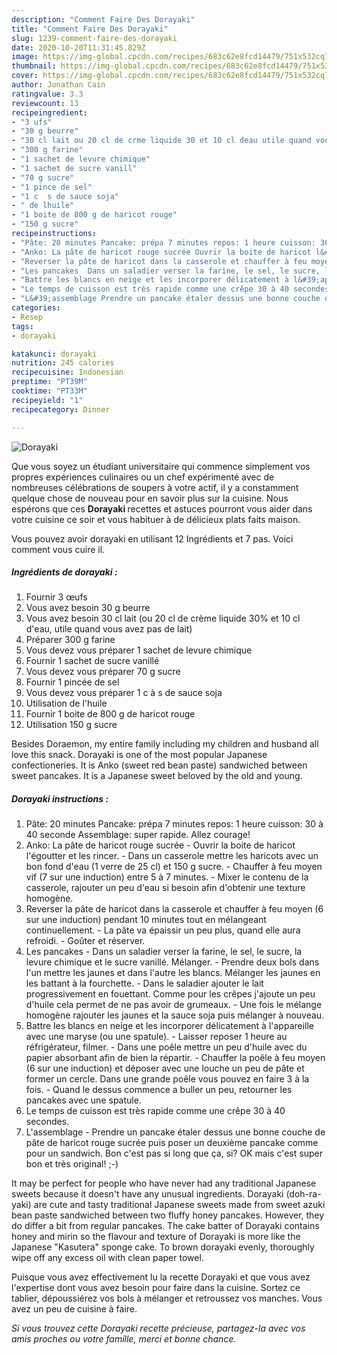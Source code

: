 ```yaml
---
description: "Comment Faire Des Dorayaki"
title: "Comment Faire Des Dorayaki"
slug: 1239-comment-faire-des-dorayaki
date: 2020-10-20T11:31:45.829Z
image: https://img-global.cpcdn.com/recipes/683c62e8fcd14479/751x532cq70/dorayaki-photo-principale-de-la-recette.jpg
thumbnail: https://img-global.cpcdn.com/recipes/683c62e8fcd14479/751x532cq70/dorayaki-photo-principale-de-la-recette.jpg
cover: https://img-global.cpcdn.com/recipes/683c62e8fcd14479/751x532cq70/dorayaki-photo-principale-de-la-recette.jpg
author: Jonathan Cain
ratingvalue: 3.3
reviewcount: 13
recipeingredient:
- "3 ufs"
- "30 g beurre"
- "30 cl lait ou 20 cl de crme liquide 30 et 10 cl deau utile quand vous avez pas de lait"
- "300 g farine"
- "1 sachet de levure chimique"
- "1 sachet de sucre vanill"
- "70 g sucre"
- "1 pince de sel"
- "1 c  s de sauce soja"
- " de lhuile"
- "1 boite de 800 g de haricot rouge"
- "150 g sucre"
recipeinstructions:
- "Pâte: 20 minutes Pancake: prépa 7 minutes repos: 1 heure cuisson: 30 à 40 seconde Assemblage: super rapide. Allez courage!"
- "Anko: La pâte de haricot rouge sucrée Ouvrir la boite de haricot l&#39;égoutter et les rincer.  Dans un casserole mettre les haricots avec un bon fond d&#39;eau (1 verre de 25 cl) et 150 g sucre.  Chauffer à feu moyen vif (7 sur une induction) entre 5 à 7 minutes.  Mixer le contenu de la casserole, rajouter un peu d&#39;eau si besoin afin d&#39;obtenir une texture homogène."
- "Reverser la pâte de haricot dans la casserole et chauffer à feu moyen (6 sur une induction) pendant 10 minutes tout en mélangeant continuellement.  La pâte va épaissir un peu plus, quand elle aura refroidi.  Goûter et réserver."
- "Les pancakes  Dans un saladier verser la farine, le sel, le sucre, la levure chimique et le sucre vanillé. Mélanger. Prendre deux bols dans l&#39;un mettre les jaunes et dans l&#39;autre les blancs. Mélanger les jaunes en les battant à la fourchette. Dans le saladier ajouter le lait progressivement en fouettant. Comme pour les crêpes j&#39;ajoute un peu d&#39;huile cela permet de ne pas avoir de grumeaux. Une fois le mélange homogène rajouter les jaunes et la sauce soja puis mélanger à nouveau."
- "Battre les blancs en neige et les incorporer délicatement à l&#39;appareille avec une maryse (ou une spatule). Laisser reposer 1 heure au réfrigérateur, filmer. Dans une poêle mettre un peu d&#39;huile avec du papier absorbant afin de bien la répartir. Chauffer la poêle à feu moyen (6 sur une induction) et déposer avec une louche un peu de pâte et former un cercle. Dans une grande poêle vous pouvez en faire 3 à la fois. Quand le dessus commence a buller un peu, retourner les pancakes avec une spatule."
- "Le temps de cuisson est très rapide comme une crêpe 30 à 40 secondes."
- "L&#39;assemblage Prendre un pancake étaler dessus une bonne couche de pâte de haricot rouge sucrée puis poser un deuxième pancake comme pour un sandwich. Bon c&#39;est pas si long que ça, si? OK mais c&#39;est super bon et très original! ;-)"
categories:
- Resep
tags:
- dorayaki

katakunci: dorayaki 
nutrition: 245 calories
recipecuisine: Indonesian
preptime: "PT39M"
cooktime: "PT33M"
recipeyield: "1"
recipecategory: Dinner

---
```



![Dorayaki](https://img-global.cpcdn.com/recipes/683c62e8fcd14479/751x532cq70/dorayaki-photo-principale-de-la-recette.jpg)

Que vous soyez un étudiant universitaire qui commence simplement vos propres expériences culinaires ou un chef expérimenté avec de nombreuses célébrations de soupers à votre actif, il y a constamment quelque chose de nouveau pour en savoir plus sur la cuisine. Nous espérons que ces <strong> Dorayaki </strong> recettes et astuces pourront vous aider dans votre cuisine ce soir et vous habituer à de délicieux plats faits maison.

<!--inarticleads1-->

Vous pouvez avoir dorayaki en utilisant 12 Ingrédients et 7 pas. Voici comment vous cuire il.

##### Ingrédients de dorayaki :

1. Fournir 3 œufs
1. Vous avez besoin 30 g beurre
1. Vous avez besoin 30 cl lait (ou 20 cl de crème liquide 30% et 10 cl d&#39;eau, utile quand vous avez pas de lait)
1. Préparer 300 g farine
1. Vous devez vous préparer 1 sachet de levure chimique
1. Fournir 1 sachet de sucre vanillé
1. Vous devez vous préparer 70 g sucre
1. Fournir 1 pincée de sel
1. Vous devez vous préparer 1 c à s de sauce soja
1. Utilisation  de l&#39;huile
1. Fournir 1 boite de 800 g de haricot rouge
1. Utilisation 150 g sucre


Besides Doraemon, my entire family including my children and husband all love this snack. Dorayaki is one of the most popular Japanese confectioneries. It is Anko (sweet red bean paste) sandwiched between sweet pancakes. It is a Japanese sweet beloved by the old and young. 

<!--inarticleads2-->

##### Dorayaki instructions :

1. Pâte: 20 minutes Pancake: prépa 7 minutes repos: 1 heure cuisson: 30 à 40 seconde Assemblage: super rapide. Allez courage!
1. Anko: La pâte de haricot rouge sucrée - Ouvrir la boite de haricot l&#39;égoutter et les rincer.  - Dans un casserole mettre les haricots avec un bon fond d&#39;eau (1 verre de 25 cl) et 150 g sucre.  - Chauffer à feu moyen vif (7 sur une induction) entre 5 à 7 minutes.  - Mixer le contenu de la casserole, rajouter un peu d&#39;eau si besoin afin d&#39;obtenir une texture homogène.
1. Reverser la pâte de haricot dans la casserole et chauffer à feu moyen (6 sur une induction) pendant 10 minutes tout en mélangeant continuellement.  - La pâte va épaissir un peu plus, quand elle aura refroidi.  - Goûter et réserver.
1. Les pancakes  - Dans un saladier verser la farine, le sel, le sucre, la levure chimique et le sucre vanillé. Mélanger. - Prendre deux bols dans l&#39;un mettre les jaunes et dans l&#39;autre les blancs. Mélanger les jaunes en les battant à la fourchette. - Dans le saladier ajouter le lait progressivement en fouettant. Comme pour les crêpes j&#39;ajoute un peu d&#39;huile cela permet de ne pas avoir de grumeaux. - Une fois le mélange homogène rajouter les jaunes et la sauce soja puis mélanger à nouveau.
1. Battre les blancs en neige et les incorporer délicatement à l&#39;appareille avec une maryse (ou une spatule). - Laisser reposer 1 heure au réfrigérateur, filmer. - Dans une poêle mettre un peu d&#39;huile avec du papier absorbant afin de bien la répartir. - Chauffer la poêle à feu moyen (6 sur une induction) et déposer avec une louche un peu de pâte et former un cercle. Dans une grande poêle vous pouvez en faire 3 à la fois. - Quand le dessus commence a buller un peu, retourner les pancakes avec une spatule.
1. Le temps de cuisson est très rapide comme une crêpe 30 à 40 secondes.
1. L&#39;assemblage - Prendre un pancake étaler dessus une bonne couche de pâte de haricot rouge sucrée puis poser un deuxième pancake comme pour un sandwich. Bon c&#39;est pas si long que ça, si? OK mais c&#39;est super bon et très original! ;-)


It may be perfect for people who have never had any traditional Japanese sweets because it doesn&#39;t have any unusual ingredients. Dorayaki (doh-ra-yaki) are cute and tasty traditional Japanese sweets made from sweet azuki bean paste sandwiched between two fluffy honey pancakes. However, they do differ a bit from regular pancakes. The cake batter of Dorayaki contains honey and mirin so the flavour and texture of Dorayaki is more like the Japanese &#34;Kasutera&#34; sponge cake. To brown dorayaki evenly, thoroughly wipe off any excess oil with clean paper towel. 

<!--inarticleads1-->

<p>
Puisque vous avez effectivement lu la recette Dorayaki et que vous avez l'expertise dont vous avez besoin pour faire dans la cuisine. Sortez ce tablier, dépoussiérez vos bols à mélanger et retroussez vos manches. Vous avez un peu de cuisine à faire.
</p>

<p>
<i>Si vous trouvez cette Dorayaki recette précieuse, partagez-la avec vos amis proches ou votre famille, merci et bonne chance.</i>
</p>
